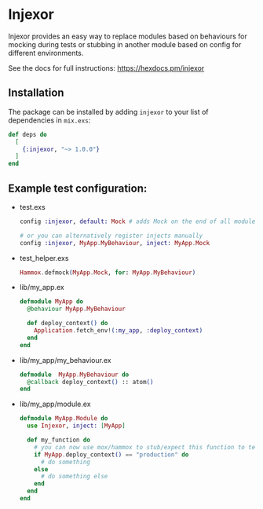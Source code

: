 # Injexor

Injexor provides an easy way to replace modules based on behaviours
for mocking during tests or stubbing in another module based on
config for different environments.

See the docs for full instructions: https://hexdocs.pm/injexor

## Installation

The package can be installed by adding `injexor` to your list of dependencies in `mix.exs`:

```elixir
def deps do
  [
    {:injexor, "~> 1.0.0"}
  ]
end
```

## Example test configuration:

- test.exs

    ```elixir
    config :injexor, default: Mock # adds Mock on the end of all modules by default

    # or you can alternatively register injects manually
    config :injexor, MyApp.MyBehaviour, inject: MyApp.Mock
    ```

- test_helper.exs

    ```elixir
    Hammox.defmock(MyApp.Mock, for: MyApp.MyBehaviour)
    ```

- lib/my_app.ex

    ```elixir
    defmodule MyApp do
      @behaviour MyApp.MyBehaviour

      def deploy_context() do
        Application.fetch_env!(:my_app, :deploy_context)
      end
    end
    ```

- lib/my_app/my_behaviour.ex

    ```elixir
    defmodule  MyApp.MyBehaviour do
      @callback deploy_context() :: atom()
    end
    ```

- lib/my_app/module.ex

    ```elixir
    defmodule MyApp.Module do
      use Injexor, inject: [MyApp]

      def my_function do
        # you can now use mox/hammox to stub/expect this function to test the different paths
        if MyApp.deploy_context() == "production" do
          # do something
        else
          # do something else
        end
      end
    end
    ```
